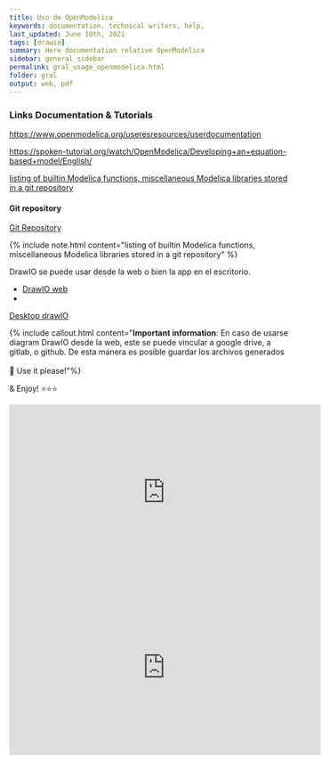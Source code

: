 ```yaml
---
title: Uso de OpenModelica
keywords: documentation, technical writers, help, 
last_updated: June 10th, 2021
tags: [drawio]
summary: Here documentation relative OpenModelica
sidebar: general_sidebar
permalink: gral_usage_openmodelica.html
folder: gral
output: web, pdf
---
```


### Links Documentation & Tutorials

https://www.openmodelica.org/useresresources/userdocumentation

https://spoken-tutorial.org/watch/OpenModelica/Developing+an+equation-based+model/English/


 [listing of builtin Modelica functions, miscellaneous Modelica libraries stored in a git repository](https://build.openmodelica.org/Documentation/)


#### Git repository

<div class="alert alert-success" role="alert"><i class="fa fa-download fa-lg"></i>
<a alt='git repository' href='https://openmodelica.org/git/OpenModelicaLibraries.git'> Git Repository</a></div>

{% include note.html content="listing of builtin Modelica functions, miscellaneous Modelica libraries stored in a git repository" %}

DrawIO se puede usar desde la web o bien la app en el escritorio.

- [DrawIO web](https://app.diagrams.net/)
- <div class="alert alert-success" role="alert"><i class="fa fa-download fa-lg"></i>
<a alt='desktop drawIO' href='https://github.com/jgraph/drawio-desktop/releases/tag/v14.1.8'> Desktop drawIO</a></div>

{% include callout.html content="**Important information**: En caso de usarse diagram DrawIO desde la web, este se puede vincular a google drive, a gitlab, o github. De esta manera es posible guardar los archivos generados
<br/><br/>
🎨 Use it please!"%}

&  Enjoy! ⭐⭐⭐

<iframe width="560" height="315" src="https://www.youtube.com/embed/KoVIgbDzqn8" title="YouTube video player" frameborder="0" allow="accelerometer; autoplay; clipboard-write; encrypted-media; gyroscope; picture-in-picture" allowfullscreen></iframe>

<iframe width="560" height="315" src="https://www.youtube.com/embed/-0qxOIP05tw" title="YouTube video player" frameborder="0" allow="accelerometer; autoplay; clipboard-write; encrypted-media; gyroscope; picture-in-picture" allowfullscreen></iframe>